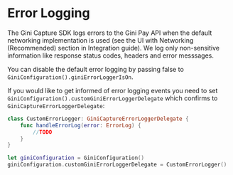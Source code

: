 Error Logging
=============================

The Gini Capture SDK logs errors to the Gini Pay API when the default networking implementation is used (see the UI with Networking (Recommended) section in Integration guide). We log only non-sensitive information like response status codes, headers and error messsages.

You can disable the default error logging by passing false to `GiniConfiguration().giniErrorLoggerIsOn`.

If you would like to get informed of error logging events you need to set `GiniConfiguration().customGiniErrorLoggerDelegate` which confirms to `GiniCaptureErrorLoggerDelegate`:

```swift
class CustomErrorLogger: GiniCaptureErrorLoggerDelegate {
    func handleErrorLog(error: ErrorLog) {
        //TODO
    }
}

let giniConfiguration = GiniConfiguration()
giniConfiguration.customGiniErrorLoggerDelegate = CustomErrorLogger()
```
